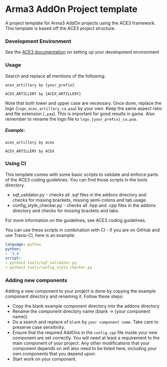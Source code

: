 # Arma3 AddOn Project template

A project template for Arma3 AddOn projects using the ACE3 framework. This template is based off the ACE3 project structure.

### Development Environment

See the [ACE3 documentation](http://ace3mod.com/wiki/development/setting-up-the-development-environment.html) on setting up your development environment

### Usage

Search and replace all mentions of the following:
```
acex_artillery by {your_prefix}
```

```
ACEX_ARTILLERY by {ACEX_ARTILLERY}
```
Note that both lower and upper case are necessary. Once done, replace the logo (`logo_acex_artillery_ca.paa`) by your own. Keep the same aspect ratio and file extension (`.paa`). This is important for good results in game. Also remember to rename the logo file to `logo_{your_prefix}_ca.paa`.

##### Example:

```
acex_artillery by acex
```

```
ACEX_ARTILLERY by ACEX
```

### Using CI

This template comes with some basic scripts to validate and enforce parts of the ACE3 coding guidelines. You can find those scripts in the tools directory.

- sqf_validator.py - checks all .sqf files in the addons directory and checks for missing brackets, missing semi-colons and tab usage.
- config_style_checker.py - checks all .hpp and .cpp files in the addons directory and checks for missing brackets and tabs.

For more information on the guidelines, see ACE3 coding guidelines.

You can use these scripts in combination with CI - if you are on GitHub and use Travis-CI, here is an example:

```yml
language: python
python:
- '3.4'
script:
- python3 tools/sqf_validator.py
- python3 tools/config_style_checker.py
```

### Adding new components

Adding a new component to your project is done by copying the example component directory and renaming it. Follow these steps:

- Copy the blank example component directory into the addons directory
- Rename the component directory name (blank -> {your component name})
- Do a search and replace of `blank` by `your component name`. Take care to preserve case sensitivity.
- Ensure that the required AddOns in the `config.cpp` file inside your new component are set correctly. You will need at least a requirement to the main component of your project. Any other modifications that your component depends on will also need to be listed here, including your own components that you depend upon.
- Start work on your component.
